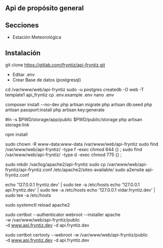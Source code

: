 ## Api de propósito general

## Secciones

- Estación Meteorológica

## Instalación

git clone https://gitlab.com/fryntiz/api-fryntiz.git

- Editar .env
- Crear Base de datos (postgresql)

cd /var/www/web/api-fryntiz
sudo -u postgres createdb -O web -T template1 api_fryntiz
cp .env.example .env
nano .env

composer install --no-dev
php artisan migrate
php artisan db:seed
php artisan passport:install
php artisan key:generate

#ln -s $PWD/storage/app/public $PWD/public/storage
php artisan storage:link

npm install

sudo chown -R www-data:www-data /var/www/web/api-fryntiz
sudo find /var/www/web/api-fryntiz/ -type f -exec chmod 644 {} \;
sudo find /var/www/web/api-fryntiz/ -type d -exec chmod 775 {} \;

sudo mkdir /var/log/apache2/api-fryntiz
sudo cp /var/www/web/api-fryntiz/api-fryntiz.conf /etc/apache2/sites-available/
sudo a2ensite api-fryntiz.conf

echo '127.0.0.1       fryntiz.dev' | sudo tee -a /etc/hosts
echo '127.0.0.1       api.fryntiz.dev' | sudo tee -a /etc/hosts
echo '127.0.0.1       vidar.fryntiz.dev' | sudo tee -a /etc/hosts

sudo systemctl reload apache2

sudo certbot --authenticator webroot --installer apache \
    -w /var/www/web/api-fryntiz/public \
    -d www.api.fryntiz.dev -d api.fryntiz.dev


sudo certbot certonly --webroot -w /var/www/web/api-fryntiz/public \
    -d www.api.fryntiz.dev -d api.fryntiz.dev
